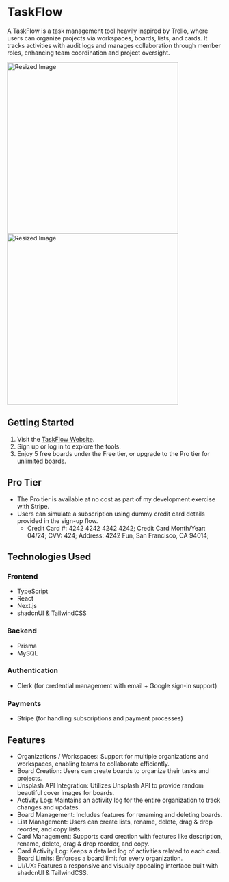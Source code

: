 # TaskFlow

A TaskFlow is a task management tool heavily inspired by Trello, where users can organize projects via workspaces, boards, lists, and cards. It tracks activities with audit logs and manages collaboration through member roles, enhancing team coordination and project oversight.

<img src="https://github.com/istumps/TaskFlow/assets/90006484/90fd3c74-7ba2-473f-87fa-1219386f6619" alt="Resized Image" width="400">
<img src="https://github.com/istumps/TaskFlow/assets/90006484/8585e43f-9f62-4d59-8c97-833c8704044b" alt="Resized Image" width="400">

## Getting Started

1. Visit the [TaskFlow Website](https://task-flow-alpha.vercel.app).
2. Sign up or log in to explore the tools.
3. Enjoy 5 free boards under the Free tier, or upgrade to the Pro tier for unlimited boards.

## Pro Tier

- The Pro tier is available at no cost as part of my development exercise with Stripe.
- Users can simulate a subscription using dummy credit card details provided in the sign-up flow.
    - Credit Card #: 4242 4242 4242 4242; Credit Card Month/Year: 04/24; CVV: 424; Address: 4242 Fun, San Francisco, CA 94014;


## Technologies Used

### Frontend

- TypeScript
- React
- Next.js
- shadcnUI & TailwindCSS


### Backend


- Prisma
- MySQL

### Authentication

- Clerk (for credential management with email + Google sign-in support)


### Payments

- Stripe (for handling subscriptions and payment processes)

## Features

- Organizations / Workspaces: Support for multiple organizations and workspaces, enabling teams to collaborate efficiently.
- Board Creation: Users can create boards to organize their tasks and projects.
- Unsplash API Integration: Utilizes Unsplash API to provide random beautiful cover images for boards.
- Activity Log: Maintains an activity log for the entire organization to track changes and updates.
- Board Management: Includes features for renaming and deleting boards.
- List Management: Users can create lists, rename, delete, drag & drop reorder, and copy lists.
- Card Management: Supports card creation with features like description, rename, delete, drag & drop reorder, and copy.
- Card Activity Log: Keeps a detailed log of activities related to each card.
Board Limits: Enforces a board limit for every organization.
- UI/UX: Features a responsive and visually appealing interface built with shadcnUI & TailwindCSS.
